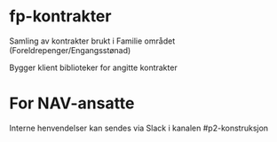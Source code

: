 # fp-kontrakter
Samling av kontrakter brukt i Familie området (Foreldrepenger/Engangsstønad)

Bygger klient biblioteker for angitte kontrakter

# For NAV-ansatte
Interne henvendelser kan sendes via Slack i kanalen #p2-konstruksjon

